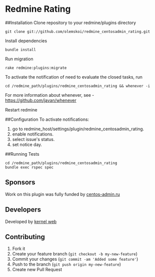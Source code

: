 Redmine Rating
==========================


##Installation
Clone repository to your redmine/plugins directory
```
git clone git://github.com/olemskoi/redmine_centosadmin_rating.git
```

Install dependencies
```
bundle install
```

Run migration
```
rake redmine:plugins:migrate
```

To activate the notification of need to evaluate the closed tasks, run
```
cd /redmine_path/plugins/redmine_centosadmin_rating && whenever -i
```

For more information about whenever, see - https://github.com/javan/whenever

Restart redmine

##Configuration 
To activate notifications:

1. go to redmine_host/settings/plugin/redmine_centosadmin_rating.
2. enable notifications.
3. select issue's status.
4. set notice day.

##Running Tests
```
cd /redmine_path/plugins/redmine_centosadmin_rating
bundle exec rspec spec
```


## Sponsors

Work on this plugin was fully funded by [centos-admin.ru](http://centos-admin.ru)

## Developers

Developed by [kernel web](http://kerweb.ru/)

## Contributing

1. Fork it
2. Create your feature branch (`git checkout -b my-new-feature`)
3. Commit your changes (`git commit -am 'Added some feature'`)
4. Push to the branch (`git push origin my-new-feature`)
5. Create new Pull Request

